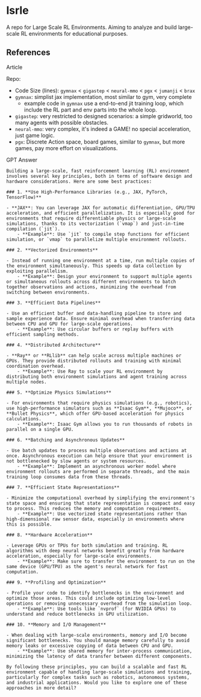 # lsrle
A repo for Large Scale RL Environments. Aiming to analyze and build large-scale RL environments for educational purposes. 


## References

Article

Repo:
- Code Size (lines): `gymnax` < `gigastep` < `neural-mmo` < `pgx` < `jumanji` < `brax`
- `gymnax`: simplist jax implementation, most similar to gym, very complete
  - example code in `gymnax` use a end-to-end jit training loop, which include the RL part and env parts into the whole loop.
- `gigastep`: very restricted to designed scenarios: a simple gridworld, too many agents with possible obstacles.
- `neural-mmo`: very complex, it's indeed a GAME! no special acceleration, just game logic.
- `pgx`: Discrete Action space, board games, similar to `gymnax`, but more games, pay more effort on visualizations.


GPT Answer
```
Building a large-scale, fast reinforcement learning (RL) environment involves several key principles, both in terms of software design and hardware considerations. Here are some best practices:

### 1. **Use High-Performance Libraries (e.g., JAX, PyTorch, TensorFlow)**

- **JAX**: You can leverage JAX for automatic differentiation, GPU/TPU acceleration, and efficient parallelization. It is especially good for environments that require differentiable physics or large-scale simulations, thanks to its vectorization (`vmap`) and just-in-time compilation (`jit`).
    - **Example**: Use `jit` to compile step functions for efficient simulation, or `vmap` to parallelize multiple environment rollouts.

### 2. **Vectorized Environments**

- Instead of running one environment at a time, run multiple copies of the environment simultaneously. This speeds up data collection by exploiting parallelism.
    - **Example**: Design your environment to support multiple agents or simultaneous rollouts across different environments to batch together observations and actions, minimizing the overhead from switching between environments.

### 3. **Efficient Data Pipelines**

- Use an efficient buffer and data-handling pipeline to store and sample experience data. Ensure minimal overhead when transferring data between CPU and GPU for large-scale operations.
    - **Example**: Use circular buffers or replay buffers with efficient sampling methods.

### 4. **Distributed Architecture**

- **Ray** or **RLlib** can help scale across multiple machines or GPUs. They provide distributed rollouts and training with minimal coordination overhead.
    - **Example**: Use Ray to scale your RL environment by distributing both environment simulations and agent training across multiple nodes.

### 5. **Optimize Physics Simulations**

- For environments that require physics simulations (e.g., robotics), use high-performance simulators such as **Isaac Gym**, **Mujoco**, or **Bullet Physics**, which offer GPU-based acceleration for physics calculations.
    - **Example**: Isaac Gym allows you to run thousands of robots in parallel on a single GPU.

### 6. **Batching and Asynchronous Updates**

- Use batch updates to process multiple observations and actions at once. Asynchronous execution can help ensure that your environment is not bottlenecked by slow agents or system resources.
    - **Example**: Implement an asynchronous worker model where environment rollouts are performed in separate threads, and the main training loop consumes data from these threads.

### 7. **Efficient State Representations**

- Minimize the computational overhead by simplifying the environment's state space and ensuring that state representation is compact and easy to process. This reduces the memory and computation requirements.
    - **Example**: Use vectorized state representations rather than high-dimensional raw sensor data, especially in environments where this is possible.

### 8. **Hardware Acceleration**

- Leverage GPUs or TPUs for both simulation and training. RL algorithms with deep neural networks benefit greatly from hardware acceleration, especially for large-scale environments.
    - **Example**: Make sure to transfer the environment to run on the same device (GPU/TPU) as the agent's neural network for fast computation.

### 9. **Profiling and Optimization**

- Profile your code to identify bottlenecks in the environment and optimize those areas. This could include optimizing low-level operations or removing unnecessary overhead from the simulation loop.
    - **Example**: Use tools like `nvprof` (for NVIDIA GPUs) to understand and reduce bottlenecks in GPU utilization.

### 10. **Memory and I/O Management**

- When dealing with large-scale environments, memory and I/O become significant bottlenecks. You should manage memory carefully to avoid memory leaks or excessive copying of data between CPU and GPU.
    - **Example**: Use shared memory for inter-process communication, minimizing the latency of data transfer between different components.

By following these principles, you can build a scalable and fast RL environment capable of handling large-scale simulations and training, particularly for complex tasks such as robotics, autonomous systems, and industrial applications. Would you like to explore one of these approaches in more detail?
```